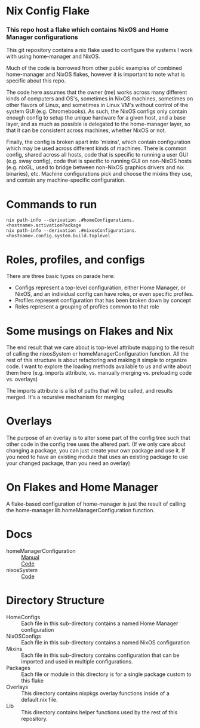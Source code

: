 # Nix Config Flake
### This repo host a flake which contains NixOS and Home Manager configurations
This git repository contains a nix flake used to configure the systems I work
with using home-manager and NixOS.

Much of the code is borrowed from other public examples of combined
home-manager and NixOS flakes, however it is important to note what is specific
about this repo.

The code here assumes that the owner (me) works across many different kinds of
computers and OS's, sometimes in NixOS machines, sometimes on other flavors of
Linux, and sometimes in Linux VM's without control of the system GUI (e.g.
Chromebooks).  As such, the NixOS configs only contain enough config to setup
the unique hardware for a given host, and a base layer, and as much as possible
is delegated to the home-manager layer, so that it can be consistent across
machines, whether NixOS or not.

Finally, the config is broken apart into 'mixins', which contain configuration
which may be used across different kinds of machines.  There is common config,
shared across all hosts, code that is specific to running a user GUI (e.g. sway
config), code that is specific to running GUI on non-NixOS hosts (e.g. nixGL,
used to bridge between non-NixOS graphics drivers and nix binaries), etc.
Machine configurations pick and choose the mixins they use, and contain any
machine-specific configuration.

# Commands to run
```
nix path-info --derivation .#homeConfigurations.<hostname>.activationPackage
nix path-info --derivation .#nixosConfigurations.<hostname>.config.system.build.toplevel
```
# Roles, profiles, and configs
There are three basic types on parade here:
 * Configs represent a top-level configuration, either Home Manager, or NixOS,
   and an individual config can have roles, or even specific profiles.
 * Profiles represent configuration that has been broken down by concept
 * Roles represent a grouping of profiles common to that role

# Some musings on Flakes and Nix
The end result that we care about is top-level attribute mapping to the result
of calling the nixosSystem or homeManagerConfiguration function. All the rest
of this structure is about refactoring and making it simple to organize code.
I want to explore the loading methods available to us and write about them here
(e.g. imports attribute, vs. manually merging vs. preloading code vs. overlays)

The imports attribute is a list of paths that will be called, and results
merged. It's a recursive mechanism for merging

# Overlays
The purpose of an overlay is to alter some part of the config tree such that
other code in the config tree uses the altered part. (If we only care about
changing a package, you can just create your own package and use it. If you
need to have an existing module that uses an existing package to use your
changed package, than you need an overlay)

# On Flakes and Home Manager
A flake-based configuration of home-manager is just the result of calling the
home-manager.lib.homeManagerConfiguration function.

# Docs
<dl>
  <dt>homeManagerConfiguration</dt>
  <dd><a href="https://nix-community.github.io/home-manager/index.html#ch-nix-flakes">Manual</a></dd>
  <dd><a href="https://github.com/nix-community/home-manager/blob/master/flake.nix#L42">Code</a></dd>
  <dt>nixosSystem</dt>
  <dd><a href="https://github.com/NixOS/nixpkgs/blob/master/flake.nix#L22">Code</a></dd>
</dl>

# Directory Structure
<dl>
  <dt>HomeConfigs</dt>
  <dd>Each file in this sub-directory contains a named Home Manager configuration</dd>
  <dt>NixOSConfigs</dt>
  <dd>Each file in this sub-directory contains a named NixOS configuration</dd>
  <dt>Mixins</dt>
  <dd>Each file in this sub-directory contains configuration that can be imported and used in multiple configurations.</dd>
  <dt>Packages</dt>
  <dd>Each file or module in this directory is for a single package custom to this flake</dd>
  <dt>Overlays</dt>
  <dd>This directory contains nixpkgs overlay functions inside of a default.nix file.</dd>
  <dt>Lib</dt>
  <dd>This directory contains helper functions used by the rest of this repository.</dd>
</dl>
